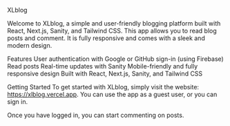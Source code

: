 XLblog

Welcome to XLblog, a simple and user-friendly blogging platform built with React, Next.js, Sanity, and Tailwind CSS.
This app allows you to read blog posts and comment.
It is fully responsive and comes with a sleek and modern design.

Features
User authentication with Google or GitHub sign-in (using Firebase)
Read posts
Real-time updates with Sanity
Mobile-friendly and fully responsive design
Built with React, Next.js, Sanity, and Tailwind CSS

Getting Started
To get started with XLblog, simply visit the website: https://xlblog.vercel.app.
You can use the app as a guest user, or you can sign in.

Once you have logged in, you can start commenting on posts.
